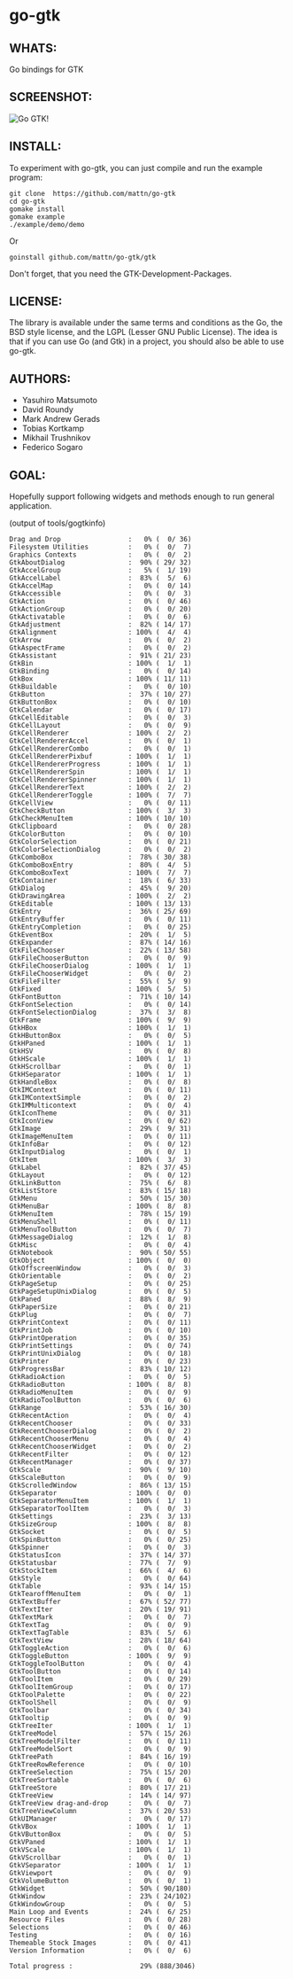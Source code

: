 go-gtk
======

WHATS:
------

  Go bindings for GTK 

SCREENSHOT:
-----------

![Go GTK!](https://github.com/mattn/go-gtk/raw/gh-pages/static/images/screenshot.png "Go GTK!")

INSTALL:
--------

  To experiment with go-gtk, you can just compile and run the example
  program:

    git clone  https://github.com/mattn/go-gtk
    cd go-gtk
    gomake install
    gomake example
    ./example/demo/demo

  Or

    goinstall github.com/mattn/go-gtk/gtk

  Don't forget, that you need the GTK-Development-Packages.

LICENSE:
--------

  The library is available under the same terms and conditions as the Go, the BSD style license, and the LGPL (Lesser GNU Public License). The idea is that if you can use Go (and Gtk) in a project, you should also be able to use go-gtk.

AUTHORS:
--------

  * Yasuhiro Matsumoto
  * David Roundy
  * Mark Andrew Gerads
  * Tobias Kortkamp
  * Mikhail Trushnikov
  * Federico Sogaro

GOAL:
-----

  Hopefully support following widgets and methods enough to run general application. 

(output of tools/gogtkinfo)

    Drag and Drop                 :   0% (  0/ 36)
    Filesystem Utilities          :   0% (  0/  7)
    Graphics Contexts             :   0% (  0/  2)
    GtkAboutDialog                :  90% ( 29/ 32)
    GtkAccelGroup                 :   5% (  1/ 19)
    GtkAccelLabel                 :  83% (  5/  6)
    GtkAccelMap                   :   0% (  0/ 14)
    GtkAccessible                 :   0% (  0/  3)
    GtkAction                     :   0% (  0/ 46)
    GtkActionGroup                :   0% (  0/ 20)
    GtkActivatable                :   0% (  0/  6)
    GtkAdjustment                 :  82% ( 14/ 17)
    GtkAlignment                  : 100% (  4/  4)
    GtkArrow                      :   0% (  0/  2)
    GtkAspectFrame                :   0% (  0/  2)
    GtkAssistant                  :  91% ( 21/ 23)
    GtkBin                        : 100% (  1/  1)
    GtkBinding                    :   0% (  0/ 14)
    GtkBox                        : 100% ( 11/ 11)
    GtkBuildable                  :   0% (  0/ 10)
    GtkButton                     :  37% ( 10/ 27)
    GtkButtonBox                  :   0% (  0/ 10)
    GtkCalendar                   :   0% (  0/ 17)
    GtkCellEditable               :   0% (  0/  3)
    GtkCellLayout                 :   0% (  0/  9)
    GtkCellRenderer               : 100% (  2/  2)
    GtkCellRendererAccel          :   0% (  0/  1)
    GtkCellRendererCombo          :   0% (  0/  1)
    GtkCellRendererPixbuf         : 100% (  1/  1)
    GtkCellRendererProgress       : 100% (  1/  1)
    GtkCellRendererSpin           : 100% (  1/  1)
    GtkCellRendererSpinner        : 100% (  1/  1)
    GtkCellRendererText           : 100% (  2/  2)
    GtkCellRendererToggle         : 100% (  7/  7)
    GtkCellView                   :   0% (  0/ 11)
    GtkCheckButton                : 100% (  3/  3)
    GtkCheckMenuItem              : 100% ( 10/ 10)
    GtkClipboard                  :   0% (  0/ 28)
    GtkColorButton                :   0% (  0/ 10)
    GtkColorSelection             :   0% (  0/ 21)
    GtkColorSelectionDialog       :   0% (  0/  2)
    GtkComboBox                   :  78% ( 30/ 38)
    GtkComboBoxEntry              :  80% (  4/  5)
    GtkComboBoxText               : 100% (  7/  7)
    GtkContainer                  :  18% (  6/ 33)
    GtkDialog                     :  45% (  9/ 20)
    GtkDrawingArea                : 100% (  2/  2)
    GtkEditable                   : 100% ( 13/ 13)
    GtkEntry                      :  36% ( 25/ 69)
    GtkEntryBuffer                :   0% (  0/ 11)
    GtkEntryCompletion            :   0% (  0/ 25)
    GtkEventBox                   :  20% (  1/  5)
    GtkExpander                   :  87% ( 14/ 16)
    GtkFileChooser                :  22% ( 13/ 58)
    GtkFileChooserButton          :   0% (  0/  9)
    GtkFileChooserDialog          : 100% (  1/  1)
    GtkFileChooserWidget          :   0% (  0/  2)
    GtkFileFilter                 :  55% (  5/  9)
    GtkFixed                      : 100% (  5/  5)
    GtkFontButton                 :  71% ( 10/ 14)
    GtkFontSelection              :   0% (  0/ 14)
    GtkFontSelectionDialog        :  37% (  3/  8)
    GtkFrame                      : 100% (  9/  9)
    GtkHBox                       : 100% (  1/  1)
    GtkHButtonBox                 :   0% (  0/  5)
    GtkHPaned                     : 100% (  1/  1)
    GtkHSV                        :   0% (  0/  8)
    GtkHScale                     : 100% (  1/  1)
    GtkHScrollbar                 :   0% (  0/  1)
    GtkHSeparator                 : 100% (  1/  1)
    GtkHandleBox                  :   0% (  0/  8)
    GtkIMContext                  :   0% (  0/ 11)
    GtkIMContextSimple            :   0% (  0/  2)
    GtkIMMulticontext             :   0% (  0/  4)
    GtkIconTheme                  :   0% (  0/ 31)
    GtkIconView                   :   0% (  0/ 62)
    GtkImage                      :  29% (  9/ 31)
    GtkImageMenuItem              :   0% (  0/ 11)
    GtkInfoBar                    :   0% (  0/ 12)
    GtkInputDialog                :   0% (  0/  1)
    GtkItem                       : 100% (  3/  3)
    GtkLabel                      :  82% ( 37/ 45)
    GtkLayout                     :   0% (  0/ 12)
    GtkLinkButton                 :  75% (  6/  8)
    GtkListStore                  :  83% ( 15/ 18)
    GtkMenu                       :  50% ( 15/ 30)
    GtkMenuBar                    : 100% (  8/  8)
    GtkMenuItem                   :  78% ( 15/ 19)
    GtkMenuShell                  :   0% (  0/ 11)
    GtkMenuToolButton             :   0% (  0/  7)
    GtkMessageDialog              :  12% (  1/  8)
    GtkMisc                       :   0% (  0/  4)
    GtkNotebook                   :  90% ( 50/ 55)
    GtkObject                     : 100% (  0/  0)
    GtkOffscreenWindow            :   0% (  0/  3)
    GtkOrientable                 :   0% (  0/  2)
    GtkPageSetup                  :   0% (  0/ 25)
    GtkPageSetupUnixDialog        :   0% (  0/  5)
    GtkPaned                      :  88% (  8/  9)
    GtkPaperSize                  :   0% (  0/ 21)
    GtkPlug                       :   0% (  0/  7)
    GtkPrintContext               :   0% (  0/ 11)
    GtkPrintJob                   :   0% (  0/ 10)
    GtkPrintOperation             :   0% (  0/ 35)
    GtkPrintSettings              :   0% (  0/ 74)
    GtkPrintUnixDialog            :   0% (  0/ 18)
    GtkPrinter                    :   0% (  0/ 23)
    GtkProgressBar                :  83% ( 10/ 12)
    GtkRadioAction                :   0% (  0/  5)
    GtkRadioButton                : 100% (  8/  8)
    GtkRadioMenuItem              :   0% (  0/  9)
    GtkRadioToolButton            :   0% (  0/  6)
    GtkRange                      :  53% ( 16/ 30)
    GtkRecentAction               :   0% (  0/  4)
    GtkRecentChooser              :   0% (  0/ 33)
    GtkRecentChooserDialog        :   0% (  0/  2)
    GtkRecentChooserMenu          :   0% (  0/  4)
    GtkRecentChooserWidget        :   0% (  0/  2)
    GtkRecentFilter               :   0% (  0/ 12)
    GtkRecentManager              :   0% (  0/ 37)
    GtkScale                      :  90% (  9/ 10)
    GtkScaleButton                :   0% (  0/  9)
    GtkScrolledWindow             :  86% ( 13/ 15)
    GtkSeparator                  : 100% (  0/  0)
    GtkSeparatorMenuItem          : 100% (  1/  1)
    GtkSeparatorToolItem          :   0% (  0/  3)
    GtkSettings                   :  23% (  3/ 13)
    GtkSizeGroup                  : 100% (  8/  8)
    GtkSocket                     :   0% (  0/  5)
    GtkSpinButton                 :   0% (  0/ 25)
    GtkSpinner                    :   0% (  0/  3)
    GtkStatusIcon                 :  37% ( 14/ 37)
    GtkStatusbar                  :  77% (  7/  9)
    GtkStockItem                  :  66% (  4/  6)
    GtkStyle                      :   0% (  0/ 64)
    GtkTable                      :  93% ( 14/ 15)
    GtkTearoffMenuItem            :   0% (  0/  1)
    GtkTextBuffer                 :  67% ( 52/ 77)
    GtkTextIter                   :  20% ( 19/ 91)
    GtkTextMark                   :   0% (  0/  7)
    GtkTextTag                    :   0% (  0/  9)
    GtkTextTagTable               :  83% (  5/  6)
    GtkTextView                   :  28% ( 18/ 64)
    GtkToggleAction               :   0% (  0/  6)
    GtkToggleButton               : 100% (  9/  9)
    GtkToggleToolButton           :   0% (  0/  4)
    GtkToolButton                 :   0% (  0/ 14)
    GtkToolItem                   :   0% (  0/ 29)
    GtkToolItemGroup              :   0% (  0/ 17)
    GtkToolPalette                :   0% (  0/ 22)
    GtkToolShell                  :   0% (  0/  9)
    GtkToolbar                    :   0% (  0/ 34)
    GtkTooltip                    :   0% (  0/  9)
    GtkTreeIter                   : 100% (  1/  1)
    GtkTreeModel                  :  57% ( 15/ 26)
    GtkTreeModelFilter            :   0% (  0/ 11)
    GtkTreeModelSort              :   0% (  0/  9)
    GtkTreePath                   :  84% ( 16/ 19)
    GtkTreeRowReference           :   0% (  0/ 10)
    GtkTreeSelection              :  75% ( 15/ 20)
    GtkTreeSortable               :   0% (  0/  6)
    GtkTreeStore                  :  80% ( 17/ 21)
    GtkTreeView                   :  14% ( 14/ 97)
    GtkTreeView drag-and-drop     :   0% (  0/  7)
    GtkTreeViewColumn             :  37% ( 20/ 53)
    GtkUIManager                  :   0% (  0/ 17)
    GtkVBox                       : 100% (  1/  1)
    GtkVButtonBox                 :   0% (  0/  5)
    GtkVPaned                     : 100% (  1/  1)
    GtkVScale                     : 100% (  1/  1)
    GtkVScrollbar                 :   0% (  0/  1)
    GtkVSeparator                 : 100% (  1/  1)
    GtkViewport                   :   0% (  0/  9)
    GtkVolumeButton               :   0% (  0/  1)
    GtkWidget                     :  50% ( 90/180)
    GtkWindow                     :  23% ( 24/102)
    GtkWindowGroup                :   0% (  0/  5)
    Main Loop and Events          :  24% (  6/ 25)
    Resource Files                :   0% (  0/ 28)
    Selections                    :   0% (  0/ 46)
    Testing                       :   0% (  0/ 16)
    Themeable Stock Images        :   0% (  0/ 41)
    Version Information           :   0% (  0/  6)

    Total progress :                 29% (888/3046)
